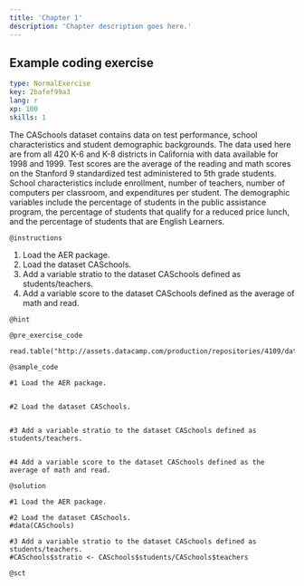 ```yaml
---
title: 'Chapter 1'
description: 'Chapter description goes here.'
---
```


## Example coding exercise

```yaml
type: NormalExercise
key: 2bafef99a3
lang: r
xp: 100
skills: 1
```

The CASchools dataset contains data on test performance, school characteristics and student demographic backgrounds. The data used here are from all 420 K-6 and K-8 districts in California with data available for 1998 and 1999. Test scores are the average of the reading and math scores on the Stanford 9 standardized test administered to 5th grade students. School characteristics include enrollment, number of teachers, number of computers per classroom, and expenditures per student. The demographic variables include the percentage of
students in the public assistance program, the percentage of students that qualify for a reduced price lunch, and the percentage of students that are
English Learners.

`@instructions`
1) Load the AER package.
2) Load the dataset CASchools.
3) Add a variable stratio to the dataset CASchools defined as students/teachers.
4) Add a variable score to the dataset CASchools defined as the average of math and read.

`@hint`


`@pre_exercise_code`
```{r}
read.table("http://assets.datacamp.com/production/repositories/4109/datasets/58d484cd9aa9884502caf2e43cd1db69ab569f89/CASchools.txt")
```

`@sample_code`
```{r}
#1 Load the AER package.


#2 Load the dataset CASchools.


#3 Add a variable stratio to the dataset CASchools defined as students/teachers.


#4 Add a variable score to the dataset CASchools defined as the average of math and read.

```

`@solution`
```{r}
#1 Load the AER package.

#2 Load the dataset CASchools.
#data(CASchools)

#3 Add a variable stratio to the dataset CASchools defined as students/teachers.
#CASchools$stratio <- CASchools$students/CASchools$teachers

```

`@sct`
```{r}

```
